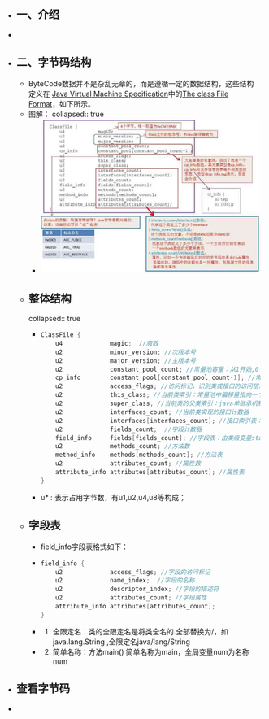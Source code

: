 - ## 一、介绍
-
- ## 二、字节码结构
	- ByteCode数据并不是杂乱无章的，而是遵循一定的数据结构，这些结构定义在 [Java Virtual Machine Specification](https://docs.oracle.com/javase/specs/jvms/se8/html/index.html)中的[The class File Format](https://docs.oracle.com/javase/specs/jvms/se8/html/jvms-4.html)，如下所示。
	- 图解：
	  collapsed:: true
		- ![image.png](../assets/image_1678348533189_0.png)
	- ## 整体结构
	  collapsed:: true
		- ```kotlin
		  ClassFile {
		      u4             magic;  //魔数
		      u2             minor_version; //次版本号
		      u2             major_version; //主版本号
		      u2             constant_pool_count; //常量池容量：从1开始,0：不引用任何一个常量池数据
		      cp_info        constant_pool[constant_pool_count-1]; //常量数据，数据构成有17种，以首位u1表示tag类型
		      u2             access_flags; //访问标记，识别类或接口的访问信息如：ACC_PUBLIC;ACC_ABSTRACT,由于每个标记占用二进制位不同，使用｜表示交集；
		      u2             this_class; //当前类索引：常量池中偏移量指向一个类型为CONSTANT_Class_info的类描述符常量
		      u2             super_class; //当前类的父类索引：java单继承机制
		      u2             interfaces_count; //当前类实现的接口计数器
		      u2             interfaces[interfaces_count]; //接口索引表：常量池中偏移量
		      u2             fields_count;  //字段计数器
		      field_info     fields[fields_count]; //字段表：由类级变量static和实例变量(全局)，不包括局部变量
		      u2             methods_count; //方法数
		      method_info    methods[methods_count]; //方法表
		      u2             attributes_count; //属性数
		      attribute_info attributes[attributes_count]; //属性表
		  }
		  ```
		- u* : 表示占用字节数，有u1,u2,u4,u8等构成；
	- ## 字段表
		- field_info字段表格式如下：
		- ```java
		  field_info {
		      u2             access_flags; //字段的访问标记
		      u2             name_index;  //字段的名称
		      u2             descriptor_index; //字段的描述符
		      u2             attributes_count; //字段属性
		      attribute_info attributes[attributes_count];
		  }
		  ```
		- 1. 全限定名：类的全限定名是将类全名的.全部替换为/，如java.lang.String ,全限定名java/lang/String
		- 2. 简单名称：方法main() 简单名称为main，全局变量num为名称num
- ## 查看字节码
-